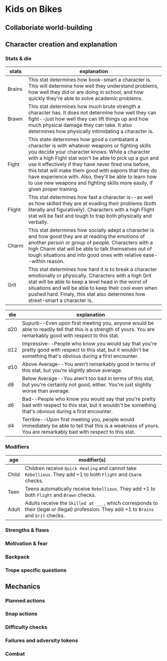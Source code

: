 # Kids on Bikes
## Collaboriate world-building
## Character creation and explanation
### Stats & die
|stats|explanation|
|-----|-----------|
|Brains|This stat determines how book-smart a character is. This will determine how well they understand problems, how well they did or are doing in school, and how quickly they're able to solve academic problems.|
|Brawn|This stat determines how much brute strength a character has. It does not determine how well they can fight--just how well they can lift things up and how much physical damage they can take. It also determines how physically intimidating a character is.|
|Fight|This state determines how good a combatant a character is with whatever weapons or fighting skills you decide your character knows. While a character with a high Fight stat won't be able to pick up a gun and use it effectively if they have never fired one before, this tstat will make them good with eapons that they do have experience with. Also, they'll be able to learn how to use new weapons and fighting skills more easily, if given proper training.|
|Flight|This stat determines how fast a character is--as well as how skilled they are at evading their problems (both literally and figuratively). Characters with a high Flight stat will be fast and tough to trap both physically and verbally.|
|Charm|This stat determines how socially adept a character is and how good they are at reading the emotions of another person or group of people. Characters with a high Charm stat will be able to talk themselves out of tough situations and into good ones with relative ease--within reason.|
|Grit|This stat determines how hard it is to break a character emotionally or physically. Characters with a high Grit stat will be able to keep a level head in the worst of situations and will be able to keep their cool even when pushed hard. Finaly, this stat also determines how street-smart a character is.|

|die|explanation|
|---|-----------|
|d20|Supurb--Even upon first meeting you, anyone would be able to readily tell that this is a strength of yours. You are remarkably good with respect to this stat.|
|d12|Impressive--People who know you would say that you're pretty good with respect to this stat, but it wouldn't be something that's obvious during a first encounter.|
|d10|Above Average--You aren't remarkably good in terms of this stat, but you're slightly above average.|
|d8|Below Average--You aren't too bad in terms of this stat, but you're certainly not good, either. You're just slightly worse than average.|
|d6|Bad--People who know you would say that you're pretty bad with respect to this stat, but it wouldn't be something that's obvious during a first encounter.|
|d4|Terrible--Upon first meeting you, people would immediately be able to tell that this is a weakness of yours. You are remarkably bad with respect to this stat.|

### Modifiers
|age|modifier(s)|
|---|-----------|
|Child|Children receive `Quick Healing` and cannot take `Rebellious`. They add +1 to both `Flight` and `Charm` checks.|
|Teen|Teens automatically receive `Rebellious`. They add +1 to both `Flight` and `Brawn` checks.|
|Adult|Adults receive the `Skilled at ___`, which corresponds to their (legal or illegal) profession. They add +1 to `Brains` and `Grit` checks.|

### Strengths & flaws
### Motivation & fear
### Backpack
### Trope specific questions
## Mechanics
### Planned actions
### Snap actions
### Difficulty checks
### Failures and adversity tokens
### Combat

